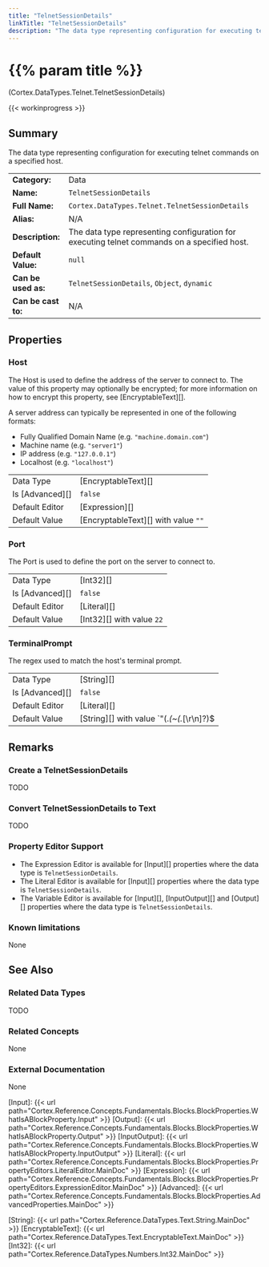 ```yaml
---
title: "TelnetSessionDetails"
linkTitle: "TelnetSessionDetails"
description: "The data type representing configuration for executing telnet commands on a specified host."
---
```


# {{% param title %}}

<p class="namespace">(Cortex.DataTypes.Telnet.TelnetSessionDetails)</p>

{{< workinprogress >}}

## Summary

The data type representing configuration for executing telnet commands on a specified host.

| | |
|-|-|
| **Category:**          | Data |
| **Name:**              | `TelnetSessionDetails` |
| **Full Name:**         | `Cortex.DataTypes.Telnet.TelnetSessionDetails` |
| **Alias:**             | N/A |
| **Description:**       | The data type representing configuration for executing telnet commands on a specified host. |
| **Default Value:**     | `null` |
| **Can be used as:**    | `TelnetSessionDetails`, `Object`, `dynamic` |
| **Can be cast to:**    |  N/A |

## Properties

### Host

The Host is used to define the address of the server to connect to. The value of this property may optionally be encrypted; for more information on how to encrypt this property, see [EncryptableText][].

A server address can typically be represented in one of the following formats:

- Fully Qualified Domain Name (e.g. `"machine.domain.com"`)
- Machine name (e.g. `"server1"`)
- IP address (e.g. `"127.0.0.1"`)
- Localhost (e.g. `"localhost"`)

| | |
|--------------------|---------------------------|
| Data Type | [EncryptableText][] |
| Is [Advanced][] | `false` |
| Default Editor | [Expression][] |
| Default Value | [EncryptableText][] with value `""` |

### Port

The Port is used to define the port on the server to connect to.

| | |
|--------------------|---------------------------|
| Data Type | [Int32][] |
| Is [Advanced][] | `false` |
| Default Editor | [Literal][] |
| Default Value | [Int32][] with value `22` |

### TerminalPrompt

The regex used to match the host's terminal prompt.

| | |
|--------------------|---------------------------|
| Data Type | [String][] |
| Is [Advanced][] | `false` |
| Default Editor | [Literal][] |
| Default Value | [String][] with value `"(.*(~(.*[\r\n]?)\$|>))"`: |

## Remarks

### Create a TelnetSessionDetails

TODO

### Convert TelnetSessionDetails to Text

TODO

### Property Editor Support

- The Expression Editor is available for [Input][] properties where the data type is `TelnetSessionDetails`.
- The Literal Editor is available for [Input][] properties where the data type is `TelnetSessionDetails`.
- The Variable Editor is available for [Input][], [InputOutput][] and [Output][] properties where the data type is `TelnetSessionDetails`.

### Known limitations

None

## See Also

### Related Data Types

TODO

### Related Concepts

None

### External Documentation

None

[Input]: {{< url path="Cortex.Reference.Concepts.Fundamentals.Blocks.BlockProperties.WhatIsABlockProperty.Input" >}}
[Output]: {{< url path="Cortex.Reference.Concepts.Fundamentals.Blocks.BlockProperties.WhatIsABlockProperty.Output" >}}
[InputOutput]: {{< url path="Cortex.Reference.Concepts.Fundamentals.Blocks.BlockProperties.WhatIsABlockProperty.InputOutput" >}}
[Literal]: {{< url path="Cortex.Reference.Concepts.Fundamentals.Blocks.BlockProperties.PropertyEditors.LiteralEditor.MainDoc" >}}
[Expression]: {{< url path="Cortex.Reference.Concepts.Fundamentals.Blocks.BlockProperties.PropertyEditors.ExpressionEditor.MainDoc" >}}
[Advanced]: {{< url path="Cortex.Reference.Concepts.Fundamentals.Blocks.BlockProperties.AdvancedProperties.MainDoc" >}}

[String]: {{< url path="Cortex.Reference.DataTypes.Text.String.MainDoc" >}}
[EncryptableText]: {{< url path="Cortex.Reference.DataTypes.Text.EncryptableText.MainDoc" >}}
[Int32]: {{< url path="Cortex.Reference.DataTypes.Numbers.Int32.MainDoc" >}}
